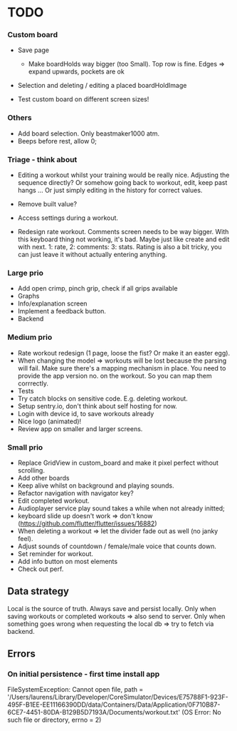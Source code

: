 # TODO

### Custom board
- Save page
  - Make boardHolds way bigger (too Small). Top row is fine.
    Edges => expand upwards, pockets are ok 
  
- Selection and deleting / editing a placed boardHoldImage
- Test custom board on different screen sizes!

### Others
- Add board selection. Only beastmaker1000 atm.
- Beeps before rest, allow 0;

### Triage - think about

- Editing a workout whilst your training would be really nice.
  Adjusting the sequence directly? Or somehow going back to workout, edit, keep past hangs ...
  Or just simply editing in the history for correct values.
  
- Remove built value?
  
- Access settings during a workout.

- Redesign rate workout. Comments screen needs to be way bigger. With this keyboard thing not working, it's bad.
  Maybe just like create and edit with next. 1: rate, 2: comments: 3: stats.
  Rating is also a bit tricky, you can just leave it without actually entering anything.
  
 

### Large prio
- Add open crimp, pinch grip, check if all grips available
- Graphs
- Info/explanation screen
- Implement a feedback button.
- Backend

### Medium prio

- Rate workout redesign (1 page, loose the fist? Or make it an easter egg).
- When changing the model => workouts will be lost because the parsing will fail. Make sure there's a mapping mechanism in place.
  You need to provide the app version no. on the workout. So you can map them corrrectly.
- Tests
- Try catch blocks on sensitive code. E.g. deleting workout.
- Setup sentry.io, don't think about self hosting for now.
- Login with device id, to save workouts already
- Nice logo (animated)!
- Review app on smaller and larger screens.

### Small prio

- Replace GridView in custom_board and make it pixel perfect without scrolling.
- Add other boards
- Keep alive whilst on background and playing sounds. 
- Refactor navigation with navigator key?
- Edit completed workout.
- Audioplayer service play sound takes a while when not already initted;
- keyboard slide up doesn't work => don't know (https://github.com/flutter/flutter/issues/16882)
- When deleting a workout => let the divider fade out as well (no janky feel).
- Adjust sounds of countdown / female/male voice that counts down.
- Set reminder for workout.
- Add info button on most elements
- Check out perf.
    
## Data strategy
Local is the source of truth.
Always save and persist locally.
Only when saving workouts or completed workouts => also send to server.
Only when something goes wrong when requesting the local db => try to fetch via backend.
  
  
## Errors
### On initial persistence - first time install app
FileSystemException: Cannot open file, path = '/Users/laurens/Library/Developer/CoreSimulator/Devices/E75788F1-923F-495F-B1EE-EE11166390DD/data/Containers/Data/Application/0F710B87-6CE7-4451-80DA-B129B5D7193A/Documents/workout.txt' (OS Error: No such file or directory, errno = 2)